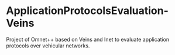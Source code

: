 # ApplicationProtocolsEvaluation-Veins
Project of Omnet++ based on Veins and Inet to evaluate application protocols over vehicular networks.
